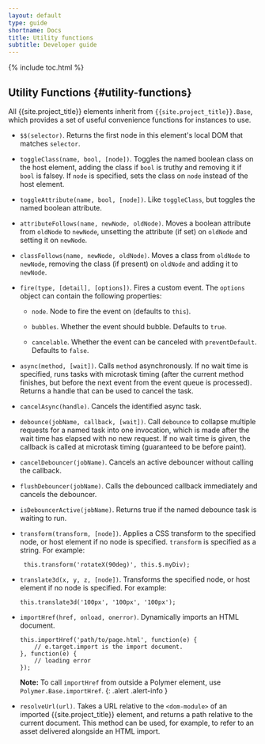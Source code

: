 ```yaml
---
layout: default
type: guide
shortname: Docs
title: Utility functions
subtitle: Developer guide
---
```


{% include toc.html %}


## Utility Functions {#utility-functions}

All {{site.project_title}} elements inherit from `{{site.project_title}}.Base`, which 
provides a set of useful convenience functions for instances to use.

*   `$$(selector)`. Returns the first node in this element's local DOM that matches
    `selector`.

*   `toggleClass(name, bool, [node])`. Toggles the named boolean class on the
    host element, adding the class if `bool` is truthy and removing it if
    `bool` is falsey. If `node` is specified, sets the class on `node` instead
    of the host element.

*   `toggleAttribute(name, bool, [node])`. Like `toggleClass`, but toggles the named boolean attribute.

*   `attributeFollows(name, newNode, oldNode)`. Moves a boolean attribute from `oldNode` to
    `newNode`, unsetting the attribute (if set) on `oldNode` and setting it on `newNode`.

*   `classFollows(name, newNode, oldNode)`. Moves a class from `oldNode` to
    `newNode`, removing the class (if present) on `oldNode` and adding it to `newNode`.

*   `fire(type, [detail], [options])`. Fires a custom event. The `options` object can contain
      the following properties:

    -   `node`. Node to fire the event on (defaults to `this`).

    -   `bubbles`. Whether the event should bubble. Defaults to `true`.

    -   `cancelable`. Whether the event can be canceled with `preventDefault`. Defaults to `false`.

*   `async(method, [wait])`. Calls `method` asynchronously. If no wait time is specified,
    runs tasks with microtask timing (after the current method finishes, but before the 
    next event from the event queue is processed). Returns a handle that can be used to cancel
    the task.

*   `cancelAsync(handle)`. Cancels the identified async task.

*   `debounce(jobName, callback, [wait])`. Call `debounce` to collapse multiple 
    requests for a named task into one invocation, which is made after the wait 
    time has elapsed with no new request.  If no wait time is given, the callback 
    is called at microtask timing (guaranteed to be before paint).

*   `cancelDebouncer(jobName)`. Cancels an active debouncer without calling the callback.

*   `flushDebouncer(jobName)`. Calls the debounced callback immediately and cancels the debouncer.

*   `isDebouncerActive(jobName)`. Returns true if the named debounce task is waiting to run.

*   `transform(transform, [node])`. Applies a CSS transform to the specified node,
    or host element if no node is specified.
    `transform` is specified as a string. For example:

         this.transform('rotateX(90deg)', this.$.myDiv);

*   `translate3d(x, y, z, [node])`. Transforms the specified node, or host element
    if no node is specified. For example:

        this.translate3d('100px', '100px', '100px');

*   `importHref(href, onload, onerror)`. Dynamically imports an HTML document.

        this.importHref('path/to/page.html', function(e) {
            // e.target.import is the import document.
        }, function(e) {
            // loading error
        });

    **Note:** To call `importHref` from outside a Polymer element, use `Polymer.Base.importHref`.
    {: .alert .alert-info }

*   `resolveUrl(url)`. Takes a URL relative to the `<dom-module>` of an imported {{site.project_title}} 
    element, and returns a path relative to the current document. This method can be used, for example,
    to refer to an asset delivered alongside an HTML import.
